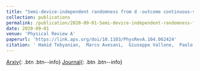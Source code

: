 ```yaml
---
title: "Semi-device-independent randomness from d -outcome continuous-variable detection"
collection: publications
permalink: /publication/2020-09-01-Semi-device-independent-randomness-from-d-outcome-continuous-variable-detection
date: 2020-09-01
venue: 'Physical Review A'
paperurl: 'https://link.aps.org/doi/10.1103/PhysRevA.104.062424'
citation: ' Hamid Tebyanian,  Marco Avesani,  Giuseppe Vallone,  Paolo Villoresi, &quot;Semi-device-independent randomness from d -outcome continuous-variable detection.&quot; Physical Review A, 2020.'
---
```

[Arxiv](https://arxiv.org/abs/2009.08897){: .btn .btn--info}
 [Journal](https://link.aps.org/doi/10.1103/PhysRevA.104.062424){: .btn .btn--info}

